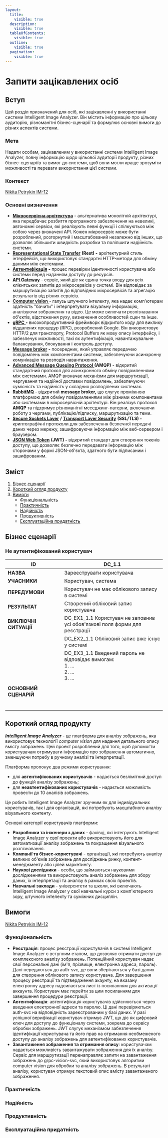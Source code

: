 ```yaml
---
layout:
  title:
    visible: true
  description:
    visible: true
  tableOfContents:
    visible: true
  outline:
    visible: true
  pagination:
    visible: true
---
```


# Запити зацікавлених осіб

## Вступ

Цей розділ призначений для осіб, які зацікавленні у використанні системи Intelligent Image Analyzer. Він містить інформацію про цільову аудиторію, різноманітні бізнес-сценарії та формулює основні вимоги до різних аспектів системи.

### Мета

Надати особам, зацікавленим у використанні системи Intelligent Image Analyzer, повну інформацію щодо цільової аудиторії продукту, різних бізнес-сценаріїв та вимог до системи, щоб вони могли краще зрозуміти можливості та переваги використання цієї системи.

### Контекст

[Nikita Petrykin IM-12](https://app.gitbook.com/u/O7OOh7JkgVa97j3Fj2bFHnJcEez1 "mention")

### Основні визначення

* [**Мікросервісна архітектура**](https://medium.com/@IvanZmerzlyi/microservices-architecture-461687045b3d) - альтернатива монолітній архітектурі, яка передбачає розбиття програмного забезпечення на невеликі, автономні сервіси, які реалізують певні функції і спілкуються між собою через визначені API. Кожен мікросервіс може бути розроблений, розгорнутий і масштабований незалежно від інших, що дозволяє збільшити швидкість розробки та поліпшити надійність системи.
* [**Representational State Transfer**](https://uk.wikipedia.org/wiki/REST) **(Rest) -** архітектурний стиль інтерфейсів, що використовує стандартні HTTP-методи для обміну даними між системами.
* [**Автентифікація**](https://uk.wikipedia.org/wiki/%D0%90%D0%B2%D1%82%D0%B5%D0%BD%D1%82%D0%B8%D1%84%D1%96%D0%BA%D0%B0%D1%86%D1%96%D1%8F) **-** процес перевірки ідентичності користувача або системи перед наданням доступу до ресурсів.
* [**API Gateway**](https://highload.today/api-gateway-endpoints/) - сервіс, який діє як єдина точка входу для всіх клієнтських запитів до мікросервісів у системі. Він відповідає за маршрутизацію запитів до відповідних мікросервісів та агрегацію результатів від різних сервісів.
* [**Computer vision** ](https://en.wikipedia.org/wiki/Computervision)- галузь штучного інтелекту, яка надає комп'ютерам здатність "бачити" і інтерпретувати візуальну інформацію, аналізуючи зображення та відео. Це може включати розпізнавання об'єктів, відстеження руху, визначення особливостей сцен та інше.
* [**gRPC** ](https://uk.wikipedia.org/wiki/GRPC)**-** високопродуктивний фреймворк відкритого коду для виклику віддалених процедур (RPC), розроблений Google. Він використовує HTTP/2 для транспорту, Protocol Buffers як мову опису інтерфейсу, і забезпечує можливості, такі як аутентифікація, навантажувальне балансування, блокування і контроль доступу.
* [**Message broker**](https://en.wikipedia.org/wiki/Message\_broker) **-** посередник, який управляє передачею повідомлень між компонентами системи, забезпечуючи асинхронну комунікацію та розподіл навантаження.
* [**Advanced Message Queuing Protocol** ](https://uk.wikipedia.org/wiki/AMQP)**(AMQP)** - відкритий стандартний протокол для асинхронного обміну повідомленнями між системами. AMQP визначає механізми для маршрутизації, чергування та надійної доставки повідомлень, забезпечуючи сумісність та надійність у складних розподілених системах.
* [**RabbitMQ** ](https://en.wikipedia.org/wiki/RabbitMQ)- відкритий **message broker,** що слугує проміжною платформою для обміну повідомленнями між різними компонентами або системами в мікросервісній архітектурі. Він реалізує протокол **AMQP** та підтримує різноманітні меседжинг-патерни, включаючи роботу з чергами, публікацію/підписку, маршрутизацію та теми.
* [**Secure Sockets Layer**](https://uk.wikipedia.org/wiki/SSL) **/** [**Transport Layer Security**](https://uk.wikipedia.org/wiki/Transport\_Layer\_Security) **(SSL/TLS) -** криптографічні протоколи для забезпечення безпечної передачі даних через мережу, зашифровуючи інформацію між веб-сервером і браузером.
* [**JSON Web Token**](https://uk.wikipedia.org/wiki/JSON\_Web\_Token) **(JWT) -** відкритий стандарт для створення токенів доступу, що дозволяє безпечно передавати інформацію між сторонами у формі JSON-об'єкта, здатного бути підписаним і зашифрованим.

## Зміст

1. [Бізнес сценарії](./#biznes-scenariyi)
2. [Короткий огляд продукту](./#korotkii-oglyad-produktu)
3. [Вимоги](./#vimogi)
   * [Функціональність](./#funkcionalnist)
   * [Практичність](./#praktichnist)
   * [Надійність](./#nadiinist)
   * [Продуктивність](./#produktivnist)
   * [Експлуатаційна придатність](./#ekspluataciina-pridatnist)

## Бізнес сценарії



### Не аутентифікований користувач



<table><thead><tr><th width="165">ID</th><th>DC_1.1</th></tr></thead><tbody><tr><td><strong>НАЗВА</strong></td><td>Зареєструвати користувача</td></tr><tr><td><strong>УЧАСНИКИ</strong></td><td>Користувач, система</td></tr><tr><td><strong>ПЕРЕДУМОВИ</strong></td><td>Користувач не має облікового запису в системі</td></tr><tr><td><strong>РЕЗУЛЬТАТ</strong></td><td>Створений обліковий запис користувача</td></tr><tr><td><strong>ВИКЛЮЧНІ СИТУАЦІЇ</strong></td><td>DС_EX1_1.1 Користувач не заповнив усі обов'язкові поля форми для реєстрації</td></tr><tr><td></td><td>DС_EX2_1.1 Обліковий запис вже існує у системі</td></tr><tr><td></td><td>DС_EX3_1.1 Введений пароль не відповідає вимогам: <br>1. ...<br>2. ...<br>3. ...</td></tr><tr><td></td><td></td></tr><tr><td><strong>ОСНОВНИЙ СЦЕНАРІЙ</strong></td><td></td></tr><tr><td></td><td></td></tr><tr><td></td><td></td></tr><tr><td></td><td></td></tr><tr><td></td><td></td></tr><tr><td></td><td></td></tr><tr><td></td><td></td></tr></tbody></table>

## Короткий огляд продукту

_**Intelligent Image Analyzer**_ - це платформа для аналізу зображень, яка використовує технології _computer vision_ для надання детального опису вмісту зображень. Цей проект розроблений для того, щоб допомогти користувачам отримувати інформацію про зображення автоматично, зменшуючи потребу в ручному аналізі та інтерпретації.

Платформа пропонує два режими користування:

* для **автентифікованих користувачів** - надається безлімітний доступ до функцій аналізу зображень;
* для **неавтентифікованих користувачів** - надається можливість провести до 10 аналізів зображень.

Це робить Intelligent Image Analyzer зручним як для індивідуальних користувачів, так і для організацій, які потребують масштабного аналізу візуального контенту.

Основні категорії користувачів платформи:

* **Розробники та інженери з даних** - фахівці, які інтегрують Intelligent Image Analyzer у свої проекти або використовують його для автоматизації аналізу зображень та покращення візуального розпізнавання.
* **Компанії та бізнес-користувачі** - організації, які потребують аналізу великих об'ємів зображень для досліджень ринку, контент-менеджменту або цілей маркетингу.
* **Наукові дослідники** - особи, що займаються науковими дослідженнями та використовують аналіз зображень для збору даних, їх інтерпретації та аналізу в рамках своїх проектів.
* **Навчальні заклади** - університети та школи, які включають Intelligent Image Analyzer у свої навчальні курси з комп'ютерного зору, штучного інтелекту та суміжних дисциплін.

## Вимоги

[Nikita Petrykin IM-12](https://app.gitbook.com/u/O7OOh7JkgVa97j3Fj2bFHnJcEez1 "mention")

### Функціональність

* **Реєстрація**: процес реєстрації користувачів в системі Intelligent Image Analyzer є вступним етапом, що дозволяє отримати доступ до комплексного аналізу зображень. Потенційний користувач надає свої персональні дані (ім'я, прізвище, електронна адреса, пароль). Дані передаються до auth-svc, де вони зберігаються у базі даних для створення облікового запису користувача. Для завершення процесу реєстрації та підтвердження акаунту, на вказану електронну адресу надсилається лист із посиланням для активації аккаунта. Користувач має перейти за цим посиланням для завершення процедури реєстрації.
* **Автентифікація**: автентифікація користувачів здійснюється через введення електронної адреси та паролю. Ці дані перевіряються auth-svc на відповідність зареєстрованим у базі даних. У разі успішної верифікації користувач отримує JWT, що діє як цифровий ключ для доступу до функціоналу системи, зокрема до сервісу обробки зображень. JWT слугує механізмом забезпечення ідентифікації користувача та його прав на отримання необмеженого доступу до аналізу зображень для автентифікованих користувачів.
* **Завантаження зображення та отримання опису**: користувачам надається можливість завантажувати зображення для їх аналізу. Сервіс для маршрутизації перенаправляє запити на завантаження зображень до grpc-vision-svc, який використовує алгоритми сomputer vision для обробки та аналізу зображень. В результаті аналізу, користувач отримує текстовий опис вмісту завантаженого зображення.

### Практичність



### Надійність



### Продуктивність



### Експлуатаційна придатність

